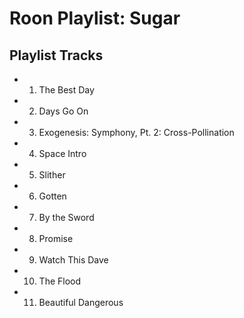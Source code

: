 # Roon Playlist: Sugar

## Playlist Tracks


- 1. The Best Day
- 2. Days Go On
- 3. Exogenesis: Symphony, Pt. 2: Cross-Pollination
- 4. Space Intro
- 5. Slither
- 6. Gotten
- 7. By the Sword
- 8. Promise
- 9. Watch This Dave
- 10. The Flood
- 11. Beautiful Dangerous


